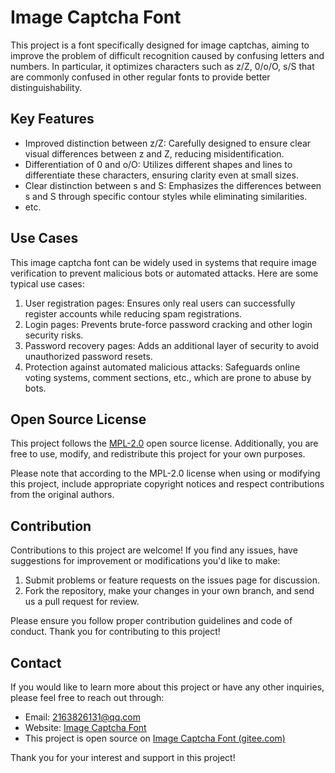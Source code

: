 # Image Captcha Font

This project is a font specifically designed for image captchas, aiming to improve the problem of difficult recognition caused by confusing letters and numbers. In particular, it optimizes characters such as z/Z, 0/o/O, s/S that are commonly confused in other regular fonts to provide better distinguishability.

## Key Features

- Improved distinction between z/Z: Carefully designed to ensure clear visual differences between z and Z, reducing misidentification.
- Differentiation of 0 and o/O: Utilizes different shapes and lines to differentiate these characters, ensuring clarity even at small sizes.
- Clear distinction between s and S: Emphasizes the differences between s and S through specific contour styles while eliminating similarities.
- etc.

## Use Cases

This image captcha font can be widely used in systems that require image verification to prevent malicious bots or automated attacks. Here are some typical use cases:

1. User registration pages: Ensures only real users can successfully register accounts while reducing spam registrations.
2. Login pages: Prevents brute-force password cracking and other login security risks.
3. Password recovery pages: Adds an additional layer of security to avoid unauthorized password resets.
4. Protection against automated malicious attacks: Safeguards online voting systems, comment sections, etc., which are prone to abuse by bots.

## Open Source License

This project follows the [MPL-2.0](https://opensource.org/licenses/MPL-2.0) open source license. Additionally, you are free to use, modify, and redistribute this project for your own purposes.

Please note that according to the MPL-2.0 license when using or modifying this project, include appropriate copyright notices and respect contributions from the original authors.

## Contribution

Contributions to this project are welcome! If you find any issues, have suggestions for improvement or modifications you'd like to make:

1. Submit problems or feature requests on the issues page for discussion.
2. Fork the repository, make your changes in your own branch, and send us a pull request for review.

Please ensure you follow proper contribution guidelines and code of conduct. Thank you for contributing to this project!

## Contact

If you would like to learn more about this project or have any other inquiries, please feel free to reach out through:

- Email: 2163826131@qq.com
- Website: [Image Captcha Font](https://kuankuan2007.gitee.io/docs/docsPage/?name=image-captcha-font)
- This project is open source on [Image Captcha Font (gitee.com)](https://gitee.com/kuankuan2007/image-captcha-font)

Thank you for your interest and support in this project!
